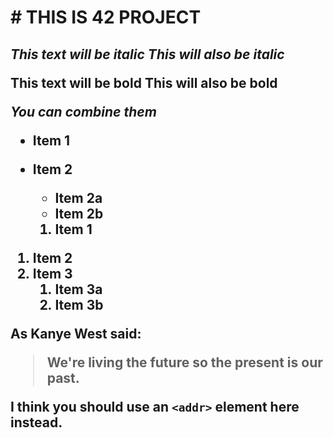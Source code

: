 <h1> # THIS IS 42 PROJECT <h2>


*This text will be italic*
_This will also be italic_

**This text will be bold**
__This will also be bold__

_You **can** combine them_


* Item 1
* Item 2
  * Item 2a
  * Item 2b


  1. Item 1
1. Item 2
1. Item 3
   1. Item 3a
   1. Item 3b




As Kanye West said:

> We're living the future so
> the present is our past.


I think you should use an
`<addr>` element here instead.
